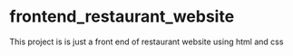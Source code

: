 # frontend_restaurant_website
This project is is just a front end of restaurant website using html and css
